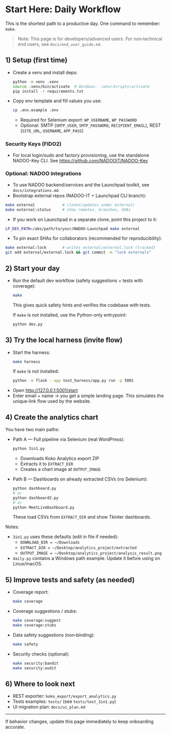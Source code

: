 # Start Here: Daily Workflow

This is the shortest path to a productive day. One command to remember: `make`.

> Note: This page is for developers/advanced users. For non‑technical end users, see `docs/end_user_guide.md`.

## 1) Setup (first time)
- Create a venv and install deps:
  ```bash
  python -m venv .venv
  source .venv/bin/activate  # Windows: .venv\Scripts\activate
  pip install -r requirements.txt
  ```
- Copy env template and fill values you use:
  ```bash
  cp .env.example .env
  ```
  - Required for Selenium export: `WP_USERNAME`, `WP_PASSWORD`
  - Optional: SMTP (`SMTP_USER`, `SMTP_PASSWORD`, `RECIPIENT_EMAIL`), REST (`SITE_URL`, `USERNAME`, `APP_PASS`)

### Security Keys (FIDO2)
- For local login/sudo and factory provisioning, use the standalone NADOO-Key CLI.
  See https://github.com/NADOOIT/NADOO-Key

### Optional: NADOO integrations
  - To use NADOO backend/services and the Launchpad toolkit, see `docs/integrations.md`.
  - Bootstrap external repos (NADOO-IT + Launchpad CLI branch):
  ```bash
  make external            # clones/updates under external/
  make external:status     # show remotes, branches, SHAs
  ```
  - If you work on Launchpad in a separate clone, point this project to it:
  ```bash
  LP_DEV_PATH=/abs/path/to/your/NADOO-Launchpad make external
  ```
  - To pin exact SHAs for collaborators (recommended for reproducibility):
  ```bash
  make external:lock       # writes external/external.lock (tracked)
  git add external/external.lock && git commit -m "lock externals"
  ```

## 2) Start your day
- Run the default dev workflow (safety suggestions + tests with coverage):
  ```bash
  make
  ```
  This gives quick safety hints and verifies the codebase with tests.
  
  If `make` is not installed, use the Python-only entrypoint:
  ```bash
  python dev.py
  ```

## 3) Try the local harness (invite flow)
- Start the harness:
  ```bash
  make harness
  ```
  If `make` is not installed:
  ```bash
  python -m flask --app test_harness/app.py run -p 5001
  ```
- Open http://127.0.0.1:5001/start
- Enter email + name → you get a simple landing page. This simulates the unique‑link flow used by the website.

## 4) Create the analytics chart
You have two main paths:

- Path A — Full pipeline via Selenium (real WordPress):
  ```bash
  python 3in1.py
  ```
  - Downloads Koko Analytics export ZIP
  - Extracts it to `EXTRACT_DIR`
  - Creates a chart image at `OUTPUT_IMAGE`

- Path B — Dashboards on already extracted CSVs (no Selenium):
  ```bash
  python dashboard.py
  # or
  python dashboard2.py
  # or
  python MeetLiveDashboard.py
  ```
  These load CSVs from `EXTRACT_DIR` and show Tkinter dashboards.

Notes:
- `3in1.py` uses these defaults (edit in file if needed):
  - `DOWNLOAD_DIR = ~/Downloads`
  - `EXTRACT_DIR = ~/Desktop/analytics_project/extracted`
  - `OUTPUT_IMAGE = ~/Desktop/analytics_project/analysis_result.png`
- `daily.py` contains a Windows path example. Update it before using on Linux/macOS.

## 5) Improve tests and safety (as needed)
- Coverage report:
  ```bash
  make coverage
  ```
- Coverage suggestions / stubs:
  ```bash
  make coverage:suggest
  make coverage:stubs
  ```
- Data safety suggestions (non‑binding):
  ```bash
  make safety
  ```
- Security checks (optional):
  ```bash
  make security:bandit
  make security:audit
  ```

## 6) Where to look next
- REST exporter: `koko_export/export_analytics.py`
- Tests examples: `tests/` (see `tests/test_3in1.py`)
- UI migration plan: `docs/ui_plan.md`

---
If behavior changes, update this page immediately to keep onboarding accurate.

